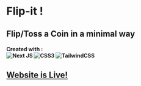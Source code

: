 # Flip-it !
 **Flip/Toss a Coin in a minimal way**
 ----
#### Created with : </br> ![Next JS](https://img.shields.io/badge/-NextJS-000?&logo=next.js) ![CSS3](https://img.shields.io/badge/-CSS3-000?&logo=css3) ![TailwindCSS](https://img.shields.io/badge/-TailwindCSS-000?&logo=tailwind-css)
 
 ## [Website is Live!](https://flip-it.vercel.app)
